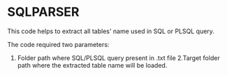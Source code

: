 # SQLPARSER
This code helps to extract all tables' name used in SQL or PLSQL query.

The code required two parameters:
  1. Folder path where SQL/PLSQL query present in .txt file
  2.Target folder path where the extracted table name will be loaded.
